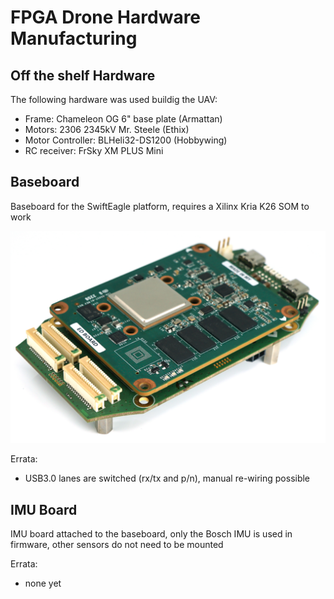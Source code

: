 # FPGA Drone Hardware Manufacturing

## Off the shelf Hardware
The following hardware was used buildig the UAV:
- Frame: Chameleon OG 6" base plate (Armattan)
- Motors: 2306 2345kV Mr. Steele (Ethix)
- Motor Controller: BLHeli32-DS1200 (Hobbywing)
- RC receiver: FrSky XM PLUS Mini

## Baseboard
Baseboard for the SwiftEagle platform, requires a Xilinx Kria K26 SOM to work

![../img/baseboard_with_k26.JPG](../img/baseboard_with_k26.JPG)

Errata:
- USB3.0 lanes are switched (rx/tx and p/n), manual re-wiring possible

## IMU Board
IMU board attached to the baseboard, only the Bosch IMU is used in firmware, other sensors do not need to be mounted

Errata:
- none yet